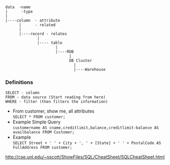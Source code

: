 ###

```
data  -name
|      -type
|
|----column  - attribute
      |      - related
      |
      |----record - relates
              |
              |---- table
                      |
                      |----RDB
                            |
                            DB Cluster
                              |
                              |----Warehouse
```
### Definitions
```
SELECT - column
FROM - data source (Start reading from here)
WHERE - filter (then filters the information)
```
- From customer, show me, all attributes  
`SELECT * FROM customer;`
- Example Simple Query  
`customername AS cname,creditlimit,balance,creditlimit-balance AS availbalance FROM Customer;`
- Example  
`SELECT Street + ' ' + City + ', ' + [State] + ' ' + PostalCode AS FullAddress FROM customer;`

http://cse.unl.edu/~sscott/ShowFiles/SQL/CheatSheet/SQLCheatSheet.html
